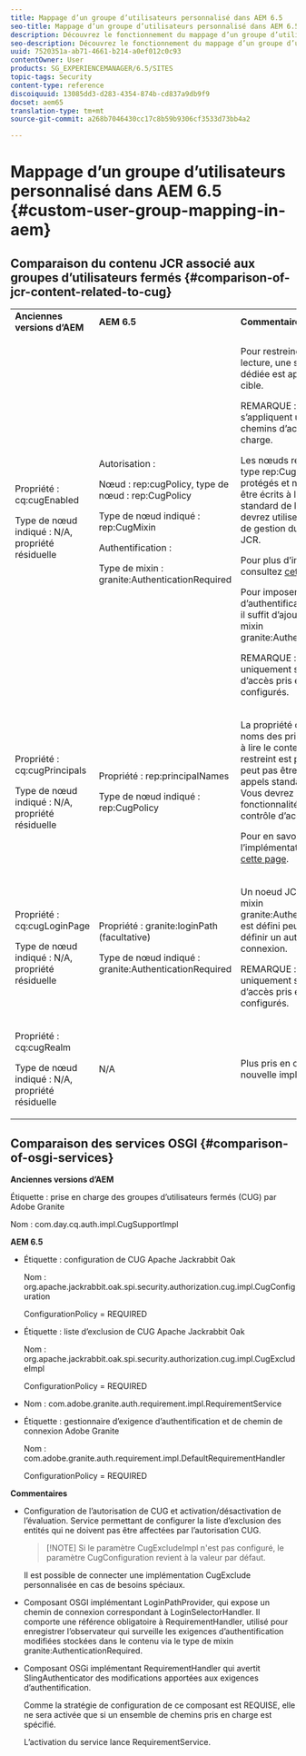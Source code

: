 ```yaml
---
title: Mappage d’un groupe d’utilisateurs personnalisé dans AEM 6.5
seo-title: Mappage d’un groupe d’utilisateurs personnalisé dans AEM 6.5
description: Découvrez le fonctionnement du mappage d’un groupe d’utilisateurs personnalisé dans AEM.
seo-description: Découvrez le fonctionnement du mappage d’un groupe d’utilisateurs personnalisé dans AEM.
uuid: 7520351a-ab71-4661-b214-a0ef012c0c93
contentOwner: User
products: SG_EXPERIENCEMANAGER/6.5/SITES
topic-tags: Security
content-type: reference
discoiquuid: 13085dd3-d283-4354-874b-cd837a9db9f9
docset: aem65
translation-type: tm+mt
source-git-commit: a268b7046430cc17c8b59b9306cf3533d73bb4a2

---
```



# Mappage d’un groupe d’utilisateurs personnalisé dans AEM 6.5 {#custom-user-group-mapping-in-aem}

## Comparaison du contenu JCR associé aux groupes d’utilisateurs fermés {#comparison-of-jcr-content-related-to-cug}

<table>
 <tbody>
  <tr>
   <td><strong>Anciennes versions d’AEM</strong></td>
   <td><strong>AEM 6.5</strong></td>
   <td><strong>Commentaires</strong></td>
  </tr>
  <tr>
   <td><p>Propriété : cq:cugEnabled</p> <p>Type de nœud indiqué : N/A, propriété résiduelle</p> </td>
   <td><p>Autorisation :</p> <p>Nœud : rep:cugPolicy, type de nœud : rep:CugPolicy</p> <p>Type de nœud indiqué : rep:CugMixin</p> <p> </p> <p> </p> <p> </p> Authentification :</p> <p>Type de mixin : granite:AuthenticationRequired</p> </td>
   <td><p>Pour restreindre l’accès en lecture, une stratégie de CUG dédiée est appliquée au nœud cible.</p> <p>REMARQUE : les stratégies s’appliquent uniquement aux chemins d’accès pris en charge.</p> <p>Les nœuds rep:cugPolicy de type rep:CugPolicy sont protégés et ne peuvent pas être écrits à l’aide des appels standard de l’API JCR. Vous devrez utiliser la fonctionnalité de gestion du contrôle d’accès JCR.</p> <p>Pour plus d’informations, consultez <a href="https://jackrabbit.apache.org/oak/docs/security/authorization/cug.html">cette page</a>.</p> <p>Pour imposer l’exigence d’authentification sur un noeud, il suffit d’ajouter le type de mixin granite:AuthenticationRequired.</p> <p>REMARQUE : valable uniquement sous les chemins d’accès pris en charge qui sont configurés.</p> </td>
  </tr>
  <tr>
   <td><p>Propriété : cq:cugPrincipals</p> <p>Type de nœud indiqué : N/A, propriété résiduelle</p> </td>
   <td><p>Propriété : rep:principalNames</p> <p>Type de nœud indiqué : rep:CugPolicy</p> </td>
   <td><p>La propriété contenant les noms des principaux autorisés à lire le contenu sous le CUG restreint est protégée et ne peut pas être écrite à l’aide des appels standard de l’API JCR. Vous devrez utiliser la fonctionnalité de gestion du contrôle d’accès JCR.</p> <p>Pour en savoir plus sur l’implémentation, consultez <a href="https://svn.apache.org/repos/asf/jackrabbit/trunk/jackrabbitapi/src/main/java/org/apache/jackrabbit/api/security/authorization/PrincipalSetPolicy.java">cette page</a>.</p> </td>
  </tr>
  <tr>
   <td><p>Propriété : cq:cugLoginPage</p> <p>Type de nœud indiqué : N/A, propriété résiduelle</p> </td>
   <td><p>Propriété : granite:loginPath (facultative)</p> <p>Type de nœud indiqué : granite:AuthenticationRequired</p> </td>
   <td><p>Un noeud JCR dont le type de mixin granite:AuthenticationRequired est défini peut éventuellement définir un autre chemin de connexion.</p> <p>REMARQUE : valable uniquement sous les chemins d’accès pris en charge qui sont configurés.</p> </td>
  </tr>
  <tr>
   <td><p>Propriété : cq:cugRealm</p> <p>Type de nœud indiqué : N/A, propriété résiduelle</p> </td>
   <td>N/A</td>
   <td>Plus pris en charge depuis la nouvelle implémentation.</td>
  </tr>
 </tbody>
</table>

## Comparaison des services OSGI {#comparison-of-osgi-services}

**Anciennes versions d’AEM**

Étiquette : prise en charge des groupes d’utilisateurs fermés (CUG) par Adobe Granite

Nom : com.day.cq.auth.impl.CugSupportImpl

**AEM 6.5**

* Étiquette : configuration de CUG Apache Jackrabbit Oak

   Nom : org.apache.jackrabbit.oak.spi.security.authorization.cug.impl.CugConfiguration

   ConfigurationPolicy = REQUIRED

* Étiquette : liste d’exclusion de CUG Apache Jackrabbit Oak

   Nom : org.apache.jackrabbit.oak.spi.security.authorization.cug.impl.CugExcludeImpl

   ConfigurationPolicy = REQUIRED

* Nom : com.adobe.granite.auth.requirement.impl.RequirementService
* Étiquette : gestionnaire d’exigence d’authentification et de chemin de connexion Adobe Granite

   Nom : com.adobe.granite.auth.requirement.impl.DefaultRequirementHandler

   ConfigurationPolicy = REQUIRED

**Commentaires**

* Configuration de l’autorisation de CUG et activation/désactivation de l’évaluation.
Service permettant de configurer la liste d’exclusion des entités qui ne doivent pas être affectées par l’autorisation CUG.

   >[!NOTE] Si le paramètre CugExcludeImpl n&#39;est pas configuré, le paramètre CugConfiguration revient à la valeur par défaut.

   Il est possible de connecter une implémentation CugExclude personnalisée en cas de besoins spéciaux.

* Composant OSGI implémentant LoginPathProvider, qui expose un chemin de connexion correspondant à LoginSelectorHandler. Il comporte une référence obligatoire à RequirementHandler, utilisé pour enregistrer l’observateur qui surveille les exigences d’authentification modifiées stockées dans le contenu via le type de mixin granite:AuthenticationRequired.
* Composant OSGi implémentant RequirementHandler qui avertit SlingAuthenticator des modifications apportées aux exigences d’authentification.

   Comme la stratégie de configuration de ce composant est REQUISE, elle ne sera activée que si un ensemble de chemins pris en charge est spécifié.

   L’activation du service lance RequirementService.

<!-- nested tables not supported - text above is the table>
<table>
 <tbody>
  <tr>
   <td><strong>Older AEM Versions</strong></td>
   <td><strong>AEM 6.5</strong></td>
   <td><strong>Comments</strong></td>
  </tr>
  <tr>
   <td><p>Label: Adobe Granite Closed User Group (CUG) Support</p> <p>Name: com.day.cq.auth.impl.CugSupportImpl</p> </td>
   <td><p>Label: Apache Jackrabbit Oak CUG Configuration</p> <p>Name: org.apache.jackrabbit.oak.spi.security.authorization.cug.impl.CugConfiguration</p> <p>ConfigurationPolicy = REQUIRED</p> </td>
    <td><p>Label: Apache Jackrabbit Oak CUG Exclude List</p> <p>Name: org.apache.jackrabbit.oak.spi.security.authorization.cug.impl.CugExcludeImpl</p> <p>ConfigurationPolicy = REQUIRED</p> <p> </p> <p> </p> <p> </p> <p> </p> </td>
      </tr>
      <tr>
       <td>Name: com.adobe.granite.auth.requirement.impl.RequirementService</td>
      </tr>
      <tr>
       <td><p>Label: Adobe Granite Authentication Requirement and Login Path Handler</p> <p>Name: com.adobe.granite.auth.requirement.impl.DefaultRequirementHandler</p> <p>ConfigurationPolicy = REQUIRED</p> </td>
      </tr>
     </tbody>
    </table> </td>
   <td>
     <tbody>
      <tr>
       <td>Configuration of the CUG authorization and enable/disable the evaluation.</td>
      </tr>
      <tr>
       <td><p>Service to configure exclusion list of principals which should not be affected by the CUG authorization.</p> <p>NOTE: If the CugExcludeImpl is not configured, the CugConfiguration will fall back to the default.</p> <p>It is possible to plug a custom CugExclude implementation in case of special needs.</p> </td>
      </tr>
      <tr>
       <td>OSGi component implementing LoginPathProvider that exposes a matching login path to the LoginSelectorHandler. It has a mandatory reference to a RequirementHandler which is used to register the observer that listens to changed auth requirements stored in the content by the means of the granite:AuthenticationRequired mixin type. </td>
      </tr>
      <tr>
       <td><p>OSGi component implementing RequirementHandler that notifies the SlingAuthenticator about changes to authrequirements.</p> <p>As configuration policy for this component is REQUIRE it will only be activated if a set of supported paths is specified.</p> <p>Enabling the service will launch the RequirementService.</p> </td>
      </tr>
     </tbody>
     </td>
  </tr>
  <tr>
   <td> </td>
   <td> </td>
   <td> </td>
  </tr>
  <tr>
   <td> </td>
   <td> </td>
   <td> </td>
  </tr>
  <tr>
   <td> </td>
   <td> </td>
   <td> </td>
  </tr>
 </tbody>
</table>
-->

